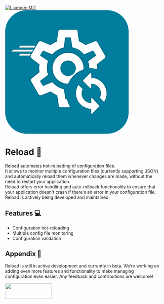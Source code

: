 
[![License: MIT](https://img.shields.io/badge/License-MIT-yellow.svg)](https://opensource.org/licenses/MIT)
![logo](/assets/logo.png)

# Reload :arrows_counterclockwise:

Reload automates hot-reloading of configuration files.   
It allows to monitor multiple configuration files (currently supporting JSON) 
and automatically reload them whenever changes are made, 
without the need to restart your application.   
Reload offers error handling and auto-rollback functionality to ensure that 
your application doesn't crash if there's an error in your configuration file. 
Reload is actively being developed and maintained.


## Features :computer:

- Configuration hot-reloading
- Multiple config file monitoring
- Configuration validation


## Appendix :rocket:

Reload is still in active development and currently in beta. 
We’re working on adding even more features and functionality 
to make managing configuration even easier. 
Any feedback and contributions are welcome!

<a href="https://www.buymeacoffee.com/ancalabrese">
  <img src="https://img.buymeacoffee.com/button-api/?text=Buy me pizza&emoji=🍕&slug=ancalabrese&button_colour=5F7FFF&font_colour=ffffff&font_family=Poppins&outline_colour=000000&coffee_colour=FFDD00" width="150px" height="50px" />
</a>

